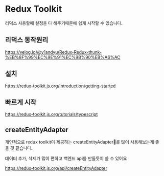 # Redux Toolkit

리덕스 사용할때 설정을 다 해주기때문에 쉽게 시작할 수 있습니다.

## 리덕스 동작원리
https://velog.io/@y1andyu/Redux-Redux-thunk-%EB%8F%99%EC%9E%91%EC%9B%90%EB%A6%AC


## 설치

https://redux-toolkit.js.org/introduction/getting-started



## 빠르게 시작

https://redux-toolkit.js.org/tutorials/typescript



## createEntityAdapter

개인적으로 redux toolkit이 제공하는 createEntityAdapter를 많이 사용해보는게 좋을 것 같습니다.

데이터 추가, 삭제가 많이 편하고 백엔드 api를 만들듯이 쓸 수 있어요

https://redux-toolkit.js.org/api/createEntityAdapter


